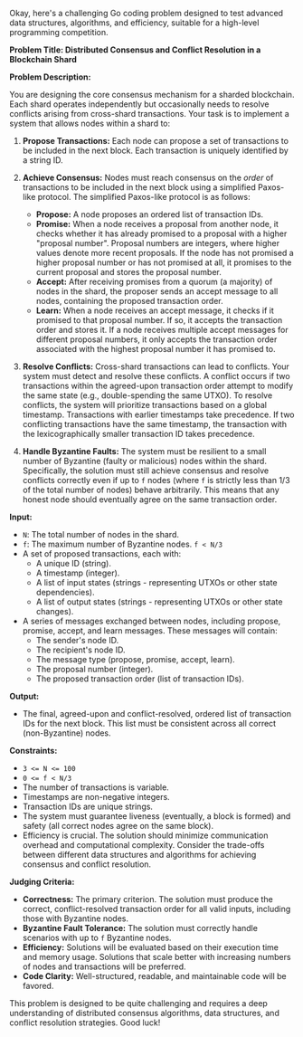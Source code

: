 Okay, here's a challenging Go coding problem designed to test advanced data structures, algorithms, and efficiency, suitable for a high-level programming competition.

**Problem Title: Distributed Consensus and Conflict Resolution in a Blockchain Shard**

**Problem Description:**

You are designing the core consensus mechanism for a sharded blockchain. Each shard operates independently but occasionally needs to resolve conflicts arising from cross-shard transactions. Your task is to implement a system that allows nodes within a shard to:

1.  **Propose Transactions:** Each node can propose a set of transactions to be included in the next block. Each transaction is uniquely identified by a string ID.

2.  **Achieve Consensus:** Nodes must reach consensus on the *order* of transactions to be included in the next block using a simplified Paxos-like protocol. The simplified Paxos-like protocol is as follows:
    *   **Propose:** A node proposes an ordered list of transaction IDs.
    *   **Promise:** When a node receives a proposal from another node, it checks whether it has already promised to a proposal with a higher "proposal number". Proposal numbers are integers, where higher values denote more recent proposals. If the node has not promised a higher proposal number or has not promised at all, it promises to the current proposal and stores the proposal number.
    *   **Accept:** After receiving promises from a quorum (a majority) of nodes in the shard, the proposer sends an accept message to all nodes, containing the proposed transaction order.
    *   **Learn:** When a node receives an accept message, it checks if it promised to that proposal number. If so, it accepts the transaction order and stores it. If a node receives multiple accept messages for different proposal numbers, it only accepts the transaction order associated with the highest proposal number it has promised to.

3.  **Resolve Conflicts:** Cross-shard transactions can lead to conflicts. Your system must detect and resolve these conflicts. A conflict occurs if two transactions within the agreed-upon transaction order attempt to modify the same state (e.g., double-spending the same UTXO). To resolve conflicts, the system will prioritize transactions based on a global timestamp.  Transactions with earlier timestamps take precedence. If two conflicting transactions have the same timestamp, the transaction with the lexicographically smaller transaction ID takes precedence.

4.  **Handle Byzantine Faults:** The system must be resilient to a small number of Byzantine (faulty or malicious) nodes within the shard. Specifically, the solution must still achieve consensus and resolve conflicts correctly even if up to `f` nodes (where `f` is strictly less than 1/3 of the total number of nodes) behave arbitrarily. This means that any honest node should eventually agree on the same transaction order.

**Input:**

*   `N`: The total number of nodes in the shard.
*   `f`: The maximum number of Byzantine nodes. `f < N/3`
*   A set of proposed transactions, each with:
    *   A unique ID (string).
    *   A timestamp (integer).
    *   A list of input states (strings - representing UTXOs or other state dependencies).
    *   A list of output states (strings - representing UTXOs or other state changes).
*   A series of messages exchanged between nodes, including propose, promise, accept, and learn messages. These messages will contain:
    *   The sender's node ID.
    *   The recipient's node ID.
    *   The message type (propose, promise, accept, learn).
    *   The proposal number (integer).
    *   The proposed transaction order (list of transaction IDs).

**Output:**

*   The final, agreed-upon and conflict-resolved, ordered list of transaction IDs for the next block. This list must be consistent across all correct (non-Byzantine) nodes.

**Constraints:**

*   `3 <= N <= 100`
*   `0 <= f < N/3`
*   The number of transactions is variable.
*   Timestamps are non-negative integers.
*   Transaction IDs are unique strings.
*   The system must guarantee liveness (eventually, a block is formed) and safety (all correct nodes agree on the same block).
*   Efficiency is crucial.  The solution should minimize communication overhead and computational complexity. Consider the trade-offs between different data structures and algorithms for achieving consensus and conflict resolution.

**Judging Criteria:**

*   **Correctness:** The primary criterion. The solution must produce the correct, conflict-resolved transaction order for all valid inputs, including those with Byzantine nodes.
*   **Byzantine Fault Tolerance:** The solution must correctly handle scenarios with up to `f` Byzantine nodes.
*   **Efficiency:**  Solutions will be evaluated based on their execution time and memory usage.  Solutions that scale better with increasing numbers of nodes and transactions will be preferred.
*   **Code Clarity:** Well-structured, readable, and maintainable code will be favored.

This problem is designed to be quite challenging and requires a deep understanding of distributed consensus algorithms, data structures, and conflict resolution strategies. Good luck!
